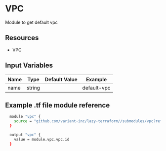 # VPC

Module to get default vpc

## Resources

- VPC

## Input Variables

| Name | Type   | Default Value | Example     |
| ---- | ------ | ------------- | ----------- |
| name | string |               | default-vpc |

## Example .tf file module reference

```bash
  module "vpc" {
    source = "github.com/variant-inc/lazy-terraform//submodules/vpc?ref=v1"
  }

  output "vpc" {
    value = module.vpc.vpc.id
  }
```

